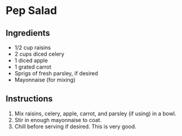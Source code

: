 # Pep Salad

## Ingredients

- 1/2 cup raisins
- 2 cups diced celery
- 1 diced apple
- 1 grated carrot
- Sprigs of fresh parsley, if desired
- Mayonnaise (for mixing)

## Instructions

1. Mix raisins, celery, apple, carrot, and parsley (if using) in a bowl.
2. Stir in enough mayonnaise to coat.
3. Chill before serving if desired. This is very good.
